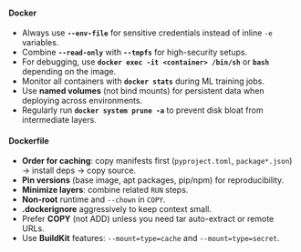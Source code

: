 #### Docker
- Always use **`--env-file`** for sensitive credentials instead of inline `-e` variables.  
- Combine **`--read-only`** with **`--tmpfs`** for high-security setups.  
- For debugging, use **`docker exec -it <container> /bin/sh`** or **`bash`** depending on the image.  
- Monitor all containers with **`docker stats`** during ML training jobs.  
- Use **named volumes** (not bind mounts) for persistent data when deploying across environments.  
- Regularly run **`docker system prune -a`** to prevent disk bloat from intermediate layers. 

#### Dockerfile
- **Order for caching**: copy manifests first (`pyproject.toml`, `package*.json`) → install deps → copy source.
- **Pin versions** (base image, apt packages, pip/npm) for reproducibility.
- **Minimize layers**: combine related `RUN` steps.
- **Non-root** runtime and `--chown` in `COPY`.
- **.dockerignore** aggressively to keep context small.
- Prefer **COPY** (not ADD) unless you need tar auto-extract or remote URLs.
- Use **BuildKit** features: `--mount=type=cache` and `--mount=type=secret`.